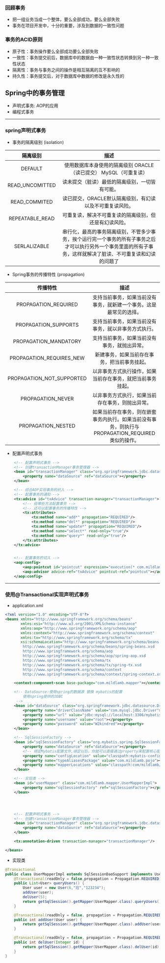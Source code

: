 ### 回顾事务
- 把一组业务当成一个整体，要么全部成功，要么全部失败
- 事务在项目开发中，十分的重要，涉及到数据的一致性问题

### 事务的ACID原则
- 原子性：事务操作要么全部成功要么全部失败
- 一致性：事务提交前后，数据库中的数据由一种一致性状态转换到另一种一致性状态
- 隔离性：事务与事务之间的操作是相互隔离的互不影响的
- 持久性：事务提交后，对于数据库中数据的修改是永久性的

## Spring中的事务管理
- 声明式事务: AOP的应用
- 编程式事务

<hr>

### spring声明式事务

- 事务的隔离级别 (isolation)  

| 隔离级别      | 描述 |
| :---:        |    :----:   | 
| DEFAULT      | 使用数据库本身使用的隔离级别 ORACLE（读已提交） MySQL（可重复读）       |
| READ_UNCOMITTED   | 读未提交（脏读）最低的隔离级别，一切皆有可能。        |
| READ_COMMITED   | 读已提交，ORACLE默认隔离级别，有幻读以及不可重复读风险。        |
| REPEATABLE_READ   | 可重复读，解决不可重复读的隔离级别，但还是有幻读风险。        |
| SERLALIZABLE   | 串行化，最高的事务隔离级别，不管多少事务，挨个运行完一个事务的所有子事务之后才可以执行另外一个事务里面的所有子事务，这样就解决了脏读、不可重复读和幻读的问题了        |


- Spring事务的传播特性 (propagation)

| 传播特性      | 描述 |
| :---:        |    :----:   | 
| PROPAGATION_REQUIRED      | 支持当前事务，如果当前没有事务，就新建一个事务。这是最常见的选择。       |
| PROPAGATION_SUPPORTS  | 支持当前事务，如果当前没有事务，就以非事务方式执行。        |
| PROPAGATION_MANDATORY   | 支持当前事务，如果当前没有事务，就抛出异常。        |
| PROPAGATION_REQUIRES_NEW   | 新建事务，如果当前存在事务，把当前事务挂起。        |
| PROPAGATION_NOT_SUPPORTED   | 以非事务方式执行操作，如果当前存在事务，就把当前事务挂起。  |
| PROPAGATION_NEVER   | 以非事务方式执行，如果当前存在事务，则抛出异常。  |
| PROPAGATION_NESTED  | 如果当前存在事务，则在嵌套事务内执行。如果当前没有事务，则执行与PROPAGATION_REQUIRED类似的操作。  |

- 配置声明式事务
```xml
    <!-- 配置声明式事务 -->
    <!-- 创建transactionManager事务管理器 -->
    <bean id="transactionManager" class="org.springframework.jdbc.datasource.DataSourceTransactionManager">
        <property name="dataSource" ref="dataSource"></property>
    </bean>

    <!-- 结合AOP实现事务的织入 -->
    <!-- 配置事务的通知 -->
    <tx:advice id="txAdvice" transaction-manager="transactionManager">
        <!-- 给哪些方法配置事务 -->
        <!-- 还可以配置事务的传播特性 -->
        <tx:attributes>
            <tx:method name="add*" propagation="REQUIRED"/>
            <tx:method name="del*" propagation="REQUIRED"/>
            <tx:method name="update*" propagation="REQUIRED"/>
            <tx:method name="select*" read-only="true"/>
            <tx:method name="query*" read-only="true"/>
        </tx:attributes>
    </tx:advice>


    <!-- 配置事务的切入 -->
    <aop:config>
        <aop:pointcut id="pointcut" expression="execution(* com.mildlamb.mapper.*.*(..))"/>
        <aop:advisor advice-ref="txAdvice" pointcut-ref="pointcut"></aop:advisor>
    </aop:config>
```

<hr>  

### 使用@Transactional实现声明式事务
- application.xml
```xml
<?xml version="1.0" encoding="UTF-8"?>
<beans xmlns="http://www.springframework.org/schema/beans"
       xmlns:xsi="http://www.w3.org/2001/XMLSchema-instance"
       xmlns:aop="http://www.springframework.org/schema/aop"
       xmlns:context="http://www.springframework.org/schema/context"
       xmlns:tx="http://www.springframework.org/schema/tx"
       xsi:schemaLocation="http://www.springframework.org/schema/beans
        http://www.springframework.org/schema/beans/spring-beans.xsd
        http://www.springframework.org/schema/aop
        http://www.springframework.org/schema/aop/spring-aop.xsd
        http://www.springframework.org/schema/tx
        http://www.springframework.org/schema/tx/spring-tx.xsd
        http://www.springframework.org/schema/context
        http://www.springframework.org/schema/context/spring-context.xsd">

    <context:component-scan base-package="com.mildlamb.mapper"></context:component-scan>

    <!-- DataSource:使用spring的数据源 替换 mybatis的配置
        使用spring提供的JDBC
     -->
    <bean id="dataSource" class="org.springframework.jdbc.datasource.DriverManagerDataSource">
        <property name="driverClassName" value="com.mysql.jdbc.Driver"></property>
        <property name="url" value="jdbc:mysql://localhost:3306/mybatis?useSSL=false&amp;useUnicode=true&amp;characterEncoding=UTF-8"></property>
        <property name="username" value="root"></property>
        <property name="password" value="W2kindred"></property>
    </bean>

    <!-- SqlSessionFactory -->
    <bean id="sqlSessionFactory" class="org.mybatis.spring.SqlSessionFactoryBean">
        <property name="dataSource" ref="dataSource"></property>
        <!-- 绑定Mybatis配置文件,绑定以后，你就可以直接通过property来配置核心配置文件了 -->
        <property name="configLocation" value="classpath:mybatis-config.xml"></property>
        <property name="typeAliasesPackage" value="com.mildlamb.pojo"></property>
        <property name="mapperLocations" value="classpath:com/mildlamb/mapper/UserMapper.xml"></property>
    </bean>

    <!-- 实现类 -->
    <bean id="userMapper" class="com.mildlamb.mapper.UserMapperImpl">
        <property name="sqlSessionFactory" ref="sqlSessionFactory"></property>
    </bean>




    <!-- 配置声明式事务 -->
    <!-- 创建transactionManager事务管理器 -->
    <bean id="transactionManager" class="org.springframework.jdbc.datasource.DataSourceTransactionManager">
        <property name="dataSource" ref="dataSource"></property>
    </bean>

    <tx:annotation-driven transaction-manager="transactionManager"/>

</beans>
```
- 实现类
```java
@Transactional
public class UserMapperImpl extends SqlSessionDaoSupport implements UserMapper {
    @Transactional(readOnly = false,propagation = Propagation.REQUIRED)
    public List<User> queryUsers() {
        User user = new User(6,"珏","123234");
        addUser(user);
        delUser(5);
        return getSqlSession().getMapper(UserMapper.class).queryUsers();
    }

    @Transactional(readOnly = false, propagation = Propagation.REQUIRED)
    public int addUser(User user) {
        return getSqlSession().getMapper(UserMapper.class).addUser(user);
    }

    @Transactional(readOnly = false, propagation = Propagation.REQUIRED)
    public int delUser(Integer id) {
        return getSqlSession().getMapper(UserMapper.class).delUser(id);
    }
}
```
